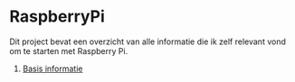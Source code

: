 # RaspberryPi

Dit project bevat een overzicht van alle informatie die ik zelf relevant vond om te starten met Raspberry Pi.

1. [Basis informatie](Docs/Basics.md)
